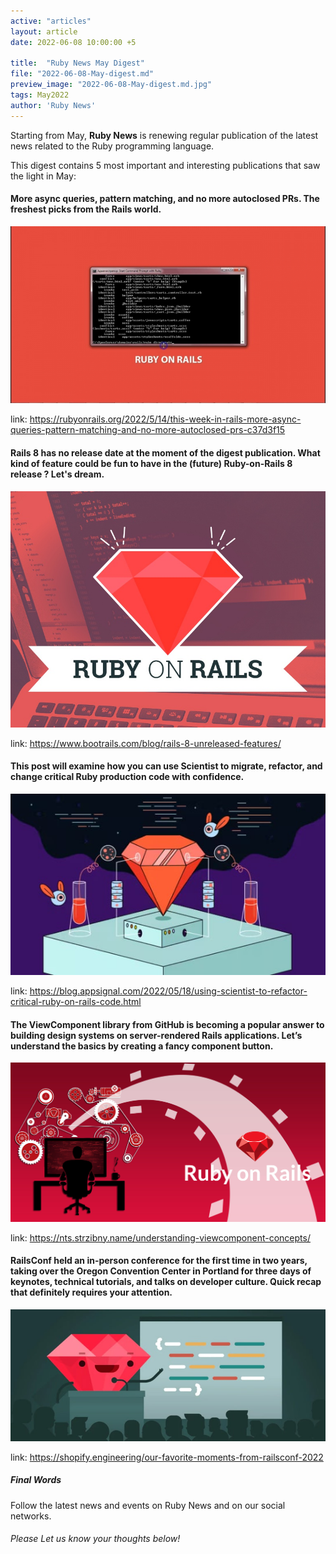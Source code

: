 ```yaml
---
active: "articles"
layout: article
date: 2022-06-08 10:00:00 +5

title:  "Ruby News May Digest"
file: "2022-06-08-May-digest.md"
preview_image: "2022-06-08-May-digest.md.jpg"
tags: May2022
author: 'Ruby News'
---
```


Starting from May, **Ruby News** is renewing regular publication of the latest news related to the Ruby programming language.

This digest contains 5 most important and interesting publications that saw the light in May:


#### More async queries, pattern matching, and no more autoclosed PRs. The freshest picks from the Rails world.
![execution strategy](/post_images/2022-05-16/2022-05-16-More-async-queries,-pattern-matching-and-no-more-autoclosed-PRs.jpg) 

link: https://rubyonrails.org/2022/5/14/this-week-in-rails-more-async-queries-pattern-matching-and-no-more-autoclosed-prs-c37d3f15

####  Rails 8 has no release date at the moment of the digest publication. What kind of feature could be fun to have in the (future) Ruby-on-Rails 8 release ? Let's dream.
![execution strategy](/post_images/2022-05-25/2022-05-25-Rails-8-unreleased-features.jpeg) 

link: https://www.bootrails.com/blog/rails-8-unreleased-features/

####  This post will examine how you can use Scientist to migrate, refactor, and change critical Ruby production code with confidence.
![execution strategy](/post_images/2022-05-19/2022-05-19-Using-Scientist-to-Refactor-Critical-Ruby-on-Rails-Code.jpg) 

link: https://blog.appsignal.com/2022/05/18/using-scientist-to-refactor-critical-ruby-on-rails-code.html

####  The ViewComponent library from GitHub is becoming a popular answer to building design systems on server-rendered Rails applications. Let’s understand the basics by creating a fancy component button.
![execution strategy](/post_images/2022-05-23/2022-05-23-Understanding-ViewComponent-concepts.jpg) 

link: https://nts.strzibny.name/understanding-viewcomponent-concepts/

####  RailsConf held an in-person conference for the first time in two years, taking over the Oregon Convention Center in Portland for three days of keynotes, technical tutorials, and talks on developer culture. Quick recap that definitely requires your attention. 
![execution strategy](/post_images/2022-05-31/2022-05-31-Favorite-Moments-From-RailsConf-2022.jpg) 

link: https://shopify.engineering/our-favorite-moments-from-railsconf-2022

##### Final Words

Follow the latest news and events on Ruby News and on our social networks.

###### Please Let us know your thoughts below!
